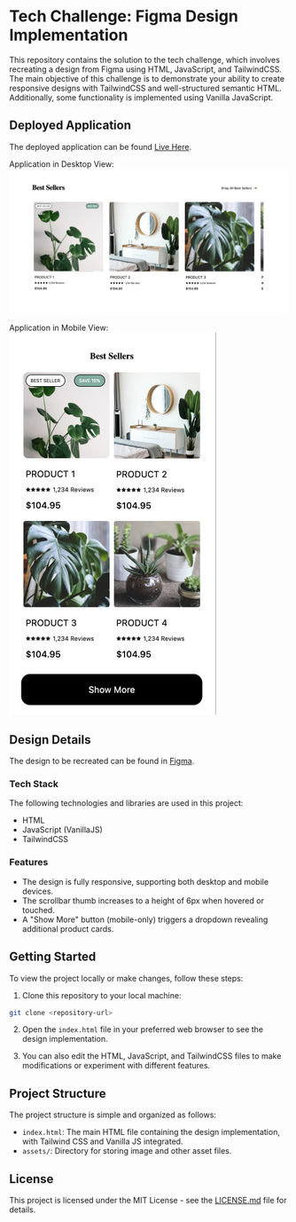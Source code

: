 # Tech Challenge: Figma Design Implementation

This repository contains the solution to the tech challenge, which involves recreating a design from Figma using HTML, JavaScript, and TailwindCSS. The main objective of this challenge is to demonstrate your ability to create responsive designs with TailwindCSS and well-structured semantic HTML. Additionally, some functionality is implemented using Vanilla JavaScript.

## Deployed Application

The deployed application can be found [Live Here](https://nabeelabrahams.github.io/tech-challenge-smart-theme/).

Application in Desktop View:
![Aplpication Desktop View](./assets/desktop-view.png)

Application in Mobile View:
![Aplpication Mobile View](./assets/mobile-view.png)

## Design Details

The design to be recreated can be found in [Figma](https://www.figma.com/file/K8ebUjtI8Ikh9ZY1BhOY1I/Tech-Challenge?type=design&node-id=0%3A1&mode=design&t=gadmH4sD1zCcsJ0g-1).

### Tech Stack

The following technologies and libraries are used in this project:

- HTML
- JavaScript (VanillaJS)
- TailwindCSS

### Features

- The design is fully responsive, supporting both desktop and mobile devices.
- The scrollbar thumb increases to a height of 6px when hovered or touched.
- A "Show More" button (mobile-only) triggers a dropdown revealing additional product cards.

## Getting Started

To view the project locally or make changes, follow these steps:

1. Clone this repository to your local machine:

```bash
git clone <repository-url>
```

2. Open the `index.html` file in your preferred web browser to see the design implementation.

3. You can also edit the HTML, JavaScript, and TailwindCSS files to make modifications or experiment with different features.

## Project Structure

The project structure is simple and organized as follows:

- `index.html`: The main HTML file containing the design implementation, with Tailwind CSS and Vanilla JS integrated.
- `assets/`: Directory for storing image and other asset files.

## License

This project is licensed under the MIT License - see the [LICENSE.md](LICENSE.md) file for details.
